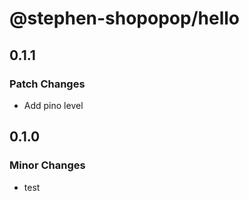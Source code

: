 # @stephen-shopopop/hello

## 0.1.1

### Patch Changes

- Add pino level

## 0.1.0

### Minor Changes

- test
